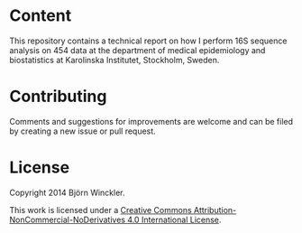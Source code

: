 # Content

This repository contains a technical report on how I perform 16S sequence
analysis on 454 data at the department of medical epidemiology and
biostatistics at Karolinska Institutet, Stockholm, Sweden.

# Contributing

Comments and suggestions for improvements are welcome and can be filed by
creating a new issue or pull request.

# License

Copyright 2014 Björn Winckler.

This work is licensed under a
[Creative Commons Attribution-NonCommercial-NoDerivatives 4.0 International License](http://creativecommons.org/licenses/by-nc-nd/4.0/).
